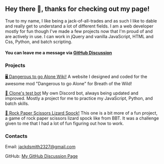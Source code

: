 ## Hey there 👋, thanks for checking out my page!

True to my name, I like being a jack-of-all-trades and as such I like to dable and really get to understand a lot of different fields. I am a web developer mostly for fun though I've made a few projects now that I'm proud of and are actively in use. I can work in jQuery and vanilla JavaScript, HTML and Css, Python, and batch scripting. 


#### You can leave me a message via [GitHub Discussion](https://github.com/Clonephaze/Clonephaze/discussions)


### Projects

[🖥 Dangerous to go Alone Wiki!](https://github.com/Clonephaze/DtgA) A website I designed and coded for the awesome mod "Dangerous to go Alone" for Breath of the Wild!

[🤖 Clone's test bot](https://github.com/Clonephaze/Clones-Test-Bot) My own Discord bot, always being updated and improved. Mostly a project for me to practice my JavaScript, Python, and batch skills.

[🎲 Rock Paper Scissors Lizard Spock!](https://clonephaze.github.io/RockPaperScissors/) This one is a bit more of a fun project, a game of rock paper scissors lizard spock like from BBT. It was a challenge given to me that I had a lot of fun figuring out how to work.

### Contacts

Email: [jackdsmith2327@gmail.com](mailto:mail@andrey.es)

GitHub: [My GitHub Discussion Page](https://github.com/Clonephaze/Clonephaze/discussions)
